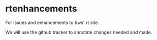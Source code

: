 # rtenhancements
For issues and enhancements to bws' rt site.

We will use the github tracker to annotate changes needed and made.


